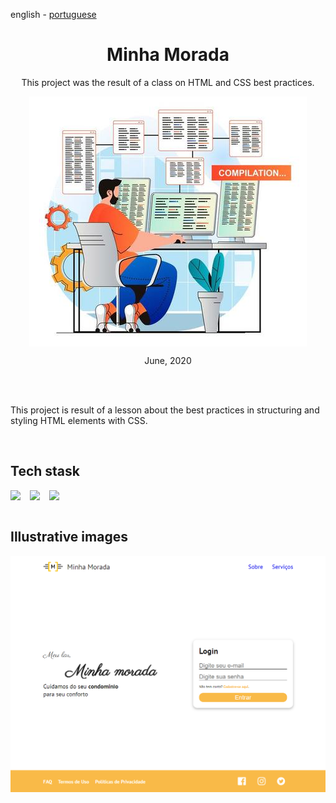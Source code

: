 <!-- LANGUAGE -->
<!-- LANGUAGE -->
<!-- LANGUAGE -->
english -
[portuguese](README_pt-br.md)
<br>  


<!-- HEADER -->
<!-- HEADER -->
<!-- HEADER -->
<h1 align="center">Minha Morada</h1>
<p align="center">This project was the result of a class on HTML and CSS best practices.</p>

<p align="center">
        <img    style="margin: auto; display: block;"
                src="../../resources/logo.jpg"/>
</p>


<!-- DATE -->
<!-- DATE -->
<!-- DATE -->
<p align="center">
        <span>June</span>,
        <span>2020</span></p>
<br>


<br>


<!-- TEXT -->
<!-- TEXT -->
<!-- TEXT -->
<!-- goals -->
<!--  just objectives, no results or opinions.-->
<p align="left">This project is result of a lesson about the best practices in structuring and styling HTML elements with CSS.</p>
<br>


<!-- TECH -->
<!-- TECH -->
<!-- TECH -->
## Tech stask
<div style="display: flex; justify-content: left;">
        <img    style="margin-right: 15px;"
                src="https://img.shields.io/badge/HTML5-E34F26?style=for-the-badge&logo=html5&logoColor=white"/>
        <img    style="margin-right: 15px;"
                src="https://img.shields.io/badge/CSS3-1572B6?style=for-the-badge&logo=css3&logoColor=white"/>
        <img    style="margin-right: 15px;"
                src="https://img.shields.io/badge/JavaScript-F7DF1E?style=for-the-badge&logo=javascript&logoColor=black"/>
</div>
<br>


<!-- IMAGES -->
<!-- IMAGES -->
<!-- IMAGES -->
## Illustrative images

<!-- ### Image title -->
<div>
        <img    style="margin: 0; "
                src="resources/morada_app0.png"/>
</div>